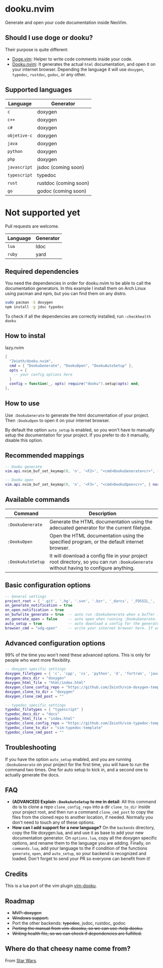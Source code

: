 # dooku.nvim
Generate and open your code documentation inside NeoVim.

## Should I use doge or dooku?
Their purpose is quite different:

* [Doge.vim](https://github.com/kkoomen/vim-doge): Helper to write code comments inside your code.
* [Dooku.nvim](https://github.com/Zeioth/dooku.nvim): It generates the actual `html` documentation, and open it on your internet browser. Depending the language it will use `doxygen`, `typedoc`, `rustdoc`, `godoc`, or any other.


## Supported languages 

| Language | Generator |
|--|--|
| `c` | doxygen |
| `c++` | doxygen |
| `c# `| doxygen |
| `objetive-c` | doxygen |
| `java` | doxygen | 
| `python` | doxygen |
| `php` | doxygen |
| `javascript` | jsdoc (coming soon) |
| `typescript` | typedoc |
| `rust` | rustdoc  (coming soon) |
| `go`| godoc (coming soon) |

# Not supported yet
Pull requests are welcome.

| Language | Generator |
|--|--|
| `lua` | ldoc |
| `ruby` | yard |

## Required dependencies
You need the dependencies in order for dooku.nvim to be able to call the documentation generators. In this example I install them on Arch Linux using pacman and npm, but you can find them on any distro.
```sh
sudo pacman -S doxygen
npm install -g jdoc typedoc
```
To check if all the dependencies are correctly installed, run `:checkhealth dooku`

## How to instal
lazy.nvim
```lua
{
  "Zeioth/dooku.nvim",
  cmd = { "DookuGenerate", "DookuOpen", "DookuAutoSetup" },
  opts = {
    -- your config options here
  }
  config = function(_, opts) require("dooku").setup(opts) end,
},
```
## How to use
Use `:DookuGenerate` to generate the html documentation of your project. Then `:DookuOpen` to open it on your internet browser. 

By default the option `auto_setup` is enabled, so you won't have to manually setup the documentation for your project. If you prefer to do it manually, disable this option.

## Recommended mappings
```lua
-- Dooku generate
vim.api.nvim_buf_set_keymap(0, 'n', '<F2>', "<cmd>DookuGenerate<cr>", { noremap = true, silent = true })

-- Dooku open
vim.api.nvim_buf_set_keymap(0, 'n', '<F3>', "<cmd>DookuOpen<cr>", { noremap = true, silent = true })
```

## Available commands
| Command | Description|
|--|--|
| `:DookuGenerate` | Generate the HTML documentation using the adecuated generator for the current filetype. |
| `:DookuOpen` | Open the HTML documentation using the specified program, or the default internet browser. |
| `:DookuAutoSetup` | It will download a config file in your project root directory, so you can run `:DookuGenerate` without having to configure anything. |

## Basic configuration options
```lua
-- General settings
project_root = { '.git', '.hg', '.svn', '.bzr', '_darcs', '_FOSSIL_', '.fslckout' } -- when one of these files is found, consider the directory the project root. Search starts from the current buffer.
on_generate_notification = true
on_open_notification = true
on_bufwrite_generate = true  -- auto run :DookuGenerate when a buffer is written.
on_generate_open = false     -- auto open when running :DookuGenerate. This options is not triggered by on_bufwrite_generate.
auto_setup = true            -- auto download a config for the generator if it doesn't exist in the project.
browser_cmd = "xdg-open"     -- write your internet browser here. If unset, it will attempt to detect it automatically.
```

## Advanced configuration options
99% of the time you won't need these advanced options. This is only for people who want more flexibility.

``` lua
-- doxygen specific settings
doxygen_filetypes = { 'c', 'cpp', 'cs', 'python', 'd', 'fortran', 'java', 'perl', 'vhdl', 'objc', 'php' } -- for this filetypes use doxygen
doxygen_docs_dir = "doxygen"                                                     -- the doxigen dir.
doxygen_html_file = "html/index.html"                                            -- html file to open with :DookuOpen. This path starts in doxygen_docs_dir, instead of the root directory.
doxygen_clone_config_repo = "https://github.com/Zeioth/vim-doxygen-template.git" -- repo to clone if auto_setup.
doxygen_clone_to_dir = "doxygen"                                                 -- clone into this dir.
doxygen_clone_cmd_post = ""                                                      -- runs a command after cloning.

-- typedoc specific settings
typedoc_filetypes = { "typescript" }                                             -- for this filetypes use typedoc
typedoc_docs_dir = "docs"                                                        -- the typedoc dir.
typedoc_html_file = "index.html"                                                 -- html file to open with :DookuOpen. This path starts in doxygen_docs_dir, instead of the root directory.
typedoc_clone_config_repo = "https://github.com/Zeioth/vim-typedoc-template.git" -- repo to clone if auto_setup.
typedoc_clone_to_dir = "vim-typedoc-template"                                    -- clone into this dir.
typedoc_clone_cmd_post = ""                                                      -- runs a command after cloning. If you set this option manually, make sure you copy 'typedoc.json' from 'typedoc_clone_to_dir', into the root directory here.
```
## Troubleshooting
If you have the option `auto_setup` enabled, and you are running `:DookuGenerate` on your project for the first time, you will have to run the command two times. One for auto setup to kick in, and a second one to actually generate the docs.

## FAQ
* **(ADVANCED) Explain `:DookuAutoSetup` to me in detail**: All this command do is to clone a repo `clone_config_repo` into a dir `clone_to_dir` inside your project root, and then run a command `clone_cmd_post` to copy the files from the cloned repo to another location, if needed. Normally you don't need to touch any of these options.
* **How can I add support for a new language?** On the `backends` directory, copy the file doxygen.lua, and and use it as base to add your new documentation generator. On `options.lua`, copy all the doxygen specific options, and rename them to the language you are adding. Finally, on `commands.lua`, add your language to the if condition of the functions `generate`, `open`, and `auto_setup`, so your backend is recognized and loaded. Don't forget to send your PR so everyone can benefit from it!

## Credits
This is a lua port of the vim plugin [vim-dooku](https://github.com/Zeioth/vim-dooku).

## Roadmap
* ~~MVP: doxygen~~
* ~~Windows support.~~
* Port the other backends: ~~typedoc~~, jsdoc, rustdoc, godoc
* ~~Porting the manual from vim-doooku, so we can use :help dooku.~~
* ~~Writing health file, so we can check if dependencies are fulfilled.~~

## Where do that cheesy name come from?
From [Star Wars](https://starwars.fandom.com/wiki/Dooku).
